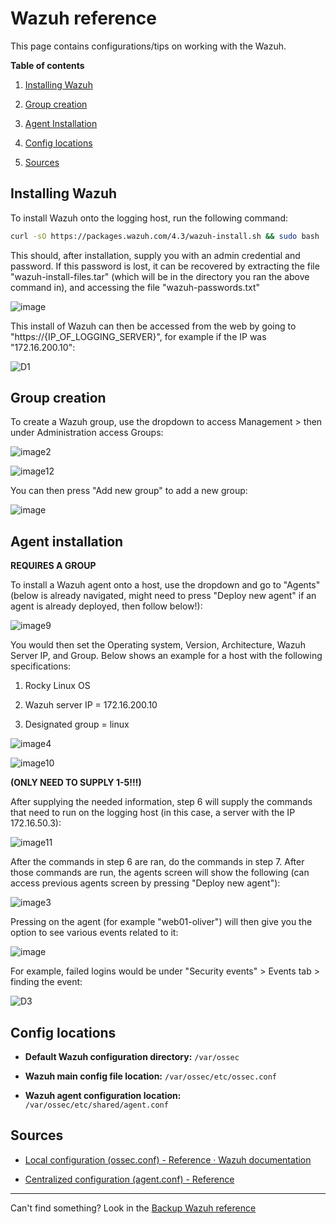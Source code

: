 # Wazuh reference

This page contains configurations/tips on working with the Wazuh.

**Table of contents**

1. [Installing Wazuh](#installing-wazuh)

2. [Group creation](#group-creation)

3. [Agent Installation](#agent-installation)

4. [Config locations](#config-locations)

5. [Sources](#sources)

## Installing Wazuh

To install Wazuh onto the logging host, run the following command:

```bash
curl -sO https://packages.wazuh.com/4.3/wazuh-install.sh && sudo bash ./wazuh-install.sh -a
```

This should, after installation, supply you with an admin credential and password. If this password is lost, it can be recovered by extracting the file "wazuh-install-files.tar" (which will be in the directory you ran the above command in), and accessing the file "wazuh-passwords.txt"  

![image](https://user-images.githubusercontent.com/71083461/216200235-ce288a68-466e-4a11-8cb3-db4f054a8db5.png)

This install of Wazuh can then be accessed from the web by going to "https://{IP_OF_LOGGING_SERVER}", for example if the IP was "172.16.200.10":   

![D1](https://user-images.githubusercontent.com/71083461/216200518-f8b6fb96-ea7e-42e3-b3a2-38ea341e593b.PNG)

## Group creation

To create a Wazuh group, use the dropdown to access Management > then under Administration access Groups:  

![image2](https://user-images.githubusercontent.com/71083461/216200649-90aca5de-9bac-43ec-a251-237d35c9afbb.png)

![image12](https://user-images.githubusercontent.com/71083461/216200716-db979339-e5d3-45f8-af5c-997d7dfc51cc.png)

You can then press "Add new group" to add a new group:  

![image](https://user-images.githubusercontent.com/71083461/216201511-f5c31cc6-25c5-4aa7-888f-163e1536ad48.png)

## Agent installation

**REQUIRES A GROUP**

To install a Wazuh agent onto a host, use the dropdown and go to "Agents" (below is already navigated, might need to press "Deploy new agent" if an agent is already deployed, then follow below!):

![image9](https://user-images.githubusercontent.com/71083461/216200708-917f7e14-d7c1-477e-bd73-8f8392017878.png)

You would then set the Operating system, Version, Architecture, Wazuh Server IP, and Group. Below shows an example for a host with the following specifications:

1. Rocky Linux OS

2. Wazuh server IP = 172.16.200.10

3. Designated group = linux

![image4](https://user-images.githubusercontent.com/71083461/216200664-a7877451-5715-49fd-84a1-0dc81f7291d3.png)  

![image10](https://user-images.githubusercontent.com/71083461/216200712-dde1fd0f-7ca6-4559-a406-e0197614d478.png)  

**(ONLY NEED TO SUPPLY 1-5!!!)**

After supplying the needed information, step 6 will supply the commands that need to run on the logging host (in this case, a server with the IP 172.16.50.3):  

![image11](https://user-images.githubusercontent.com/71083461/216202372-16dabbad-89a5-4cd1-a421-3df5efd5ccca.png)  

After the commands in step 6 are ran, do the commands in step 7. After those commands are run, the agents screen will show the following (can access previous agents screen by pressing "Deploy new agent"):  

![image3](https://user-images.githubusercontent.com/71083461/216200655-ac809f6b-fd08-4f17-affa-fc3365b50749.png)

Pressing on the agent (for example "web01-oliver") will then give you the option to see various events related to it:

![image](https://user-images.githubusercontent.com/71083461/216202903-6646405d-7dbb-4df0-b591-27ca54fe1c24.png)

For example, failed logins would be under "Security events" > Events tab > finding the event:

![D3](https://user-images.githubusercontent.com/71083461/216203444-0f4603b1-bb7a-488f-8c0f-761aca1d7965.PNG)

## Config locations

- **Default Wazuh configuration directory:** `/var/ossec`

- **Wazuh main config file location:** `/var/ossec/etc/ossec.conf`

- **Wazuh agent configuration location:** `/var/ossec/etc/shared/agent.conf`

## Sources

* [Local configuration (ossec.conf) - Reference · Wazuh documentation](https://documentation.wazuh.com/current/user-manual/reference/ossec-conf/index.html#:~:text=conf%20file%20is%20the%20main,)

* [Centralized configuration (agent.conf) - Reference](https://documentation.wazuh.com/current/user-manual/reference/centralized-configuration.html)

---

Can't find something? Look in the [Backup Wazuh reference](https://github.com/Oliver-Mustoe/Oliver-Mustoe-Tech-Journal/blob/main/tech_journal_backups/SEC-350/Wazuh_reference.md)

